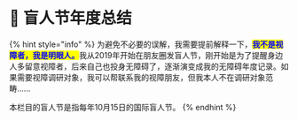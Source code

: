 # 📆 盲人节年度总结

{% hint style="info" %}
为避免不必要的误解，我需要提前解释一下，<mark style="color:blue;">**我不是视障者，我是明眼人。**</mark>我从2019年开始在朋友圈发盲人节，刚开始是为了提醒身边人多留意视障者，后来自己也投身无障碍了，逐渐演变成我的无障碍年度记录。如果需要视障调研对象，我可以帮联系我的视障朋友，但我本人不在调研对象范畴……



本栏目的盲人节是指每年10月15日的国际盲人节。
{% endhint %}
